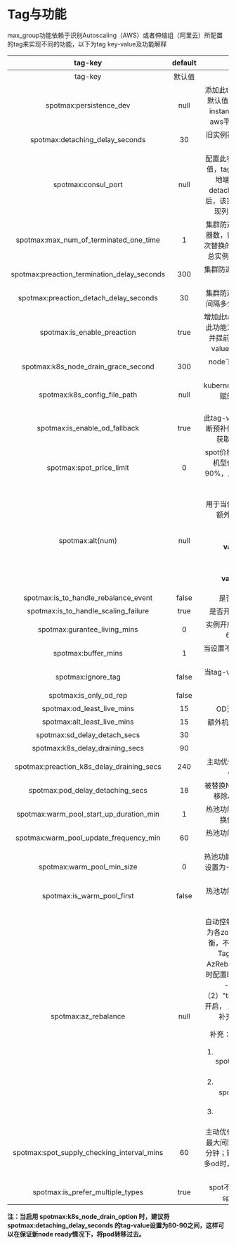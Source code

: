 # Tag与功能

max\_group功能依赖于识别Autoscaling（AWS）或者伸缩组（阿里云）所配置的tag来实现不同的功能，以下为tag key-value及功能解释

<table data-header-hidden><thead><tr><th align="center">tag-key</th><th align="center">default</th><th align="center">功能</th><th width="185" align="center">版本支持</th></tr></thead><tbody><tr><td align="center">tag-key</td><td align="center">默认值</td><td align="center">功能</td><td align="center">版本支持</td></tr><tr><td align="center">spotmax:persistence_dev</td><td align="center">null</td><td align="center">添加此tag可以进行ebs的漂移，无默认值，tag-value为非root盘在instance上的映射路径，暂时仅aws平台支持，例如：/dev/sdf</td><td align="center">AWS/ALI</td></tr><tr><td align="center">spotmax:detaching_delay_seconds</td><td align="center">30</td><td align="center">旧实例被替换时，从asg中detach延迟(s)</td><td align="center">AWS/ALI</td></tr><tr><td align="center">spotmax:consul_port</td><td align="center">null</td><td align="center">配置此参数为consul支持，无默认值，tag-value为consul agent本地端口号 在实例中断并经过detaching_delay_seconds时间后，该实例将会从consul的服务发现列表中移除，例如：8500</td><td align="center">AWS/ALI</td></tr><tr><td align="center">spotmax:max_num_of_terminated_one_time</td><td align="center">1</td><td align="center">集群防退化功能一次关闭的最大机器数，替换机器执行分批替换，每次替换的最大数量。OD实例按ASG总实例1%替换，Spot按1台替换</td><td align="center">AWS/ALI</td></tr><tr><td align="center">spotmax:preaction_termination_delay_seconds</td><td align="center">300</td><td align="center">集群防退化功能执行terminate间隔时间</td><td align="center">AWS/ALI</td></tr><tr><td align="center">spotmax:preaction_detach_delay_seconds</td><td align="center">30</td><td align="center">集群防退化功能中，将被替换机器间隔多少秒后，会被detach出asg</td><td align="center">AWS/ALI</td></tr><tr><td align="center">spotmax:is_enable_preaction</td><td align="center">true</td><td align="center">增加此tag为开启集群防退化功能，此功能为预测即将被回收的机器，并提前进行更替机型操作，tag-value为true表示为开启此功能</td><td align="center">AWS/ALI</td></tr><tr><td align="center">spotmax:k8s_node_drain_grace_second</td><td align="center">300</td><td align="center">node下的pod移出延迟时间，例如：600</td><td align="center">AWS/ALI</td></tr><tr><td align="center">spotmax:k8s_config_file_path</td><td align="center">null</td><td align="center">kubernetes 配置文件，用于把权限赋给max group，例如：xxx/config</td><td align="center">AWS/ALI</td></tr><tr><td align="center">spotmax:is_enable_od_fallback</td><td align="center">true</td><td align="center">此tag-value为true表示，在前述中断预补偿机制中，当竞价实例无法获取时，会用按需实例补充</td><td align="center">AWS/ALI</td></tr><tr><td align="center">spotmax:spot_price_limit</td><td align="center">0</td><td align="center">spot价格限制，例如 0.9， 当spot机型价格超过按需机型价格的90%，从替换机型列表中移出这个机型，例如：0.75</td><td align="center">ALI</td></tr><tr><td align="center">spotmax:alt(num)</td><td align="center">null</td><td align="center"><p>用于当伸缩组内的机器没有时，用额外的机器来替换，例子：</p><p>(<strong>key</strong>:spotmax:alt<strong>1</strong></p><p><strong>value</strong>:ecs.mn4.large)</p><p>(<strong>key</strong>:spotmax:alt<strong>2</strong></p><p><strong>value</strong>:ecs.n2.medium)</p></td><td align="center">AWS/ALI</td></tr><tr><td align="center">spotmax:is_to_handle_rebalance_event</td><td align="center">false</td><td align="center">是否开启AWS容量再平衡</td><td align="center">AWS</td></tr><tr><td align="center">spotmax:is_to_handle_scaling_failure</td><td align="center">true</td><td align="center">是否开启接收伸缩失败信息处理</td><td align="center">AWS/ALI</td></tr><tr><td align="center">spotmax:gurantee_living_mins</td><td align="center">0</td><td align="center">实例开启后不中断时长，最长设置60分钟，单位为分钟</td><td align="center">AWS/ALI</td></tr><tr><td align="center">spotmax:buffer_mins</td><td align="center">1</td><td align="center">当设置不中断时间，误差值，建议1分钟，单位为分钟</td><td align="center">AWS/ALI</td></tr><tr><td align="center">spotmax:ignore_tag</td><td align="center">false</td><td align="center">当tag-value为true时，maxGroup不管理此伸缩组</td><td align="center">AWS/ALI</td></tr><tr><td align="center">spotmax:is_only_od_rep</td><td align="center">false</td><td align="center">只开od进行替换</td><td align="center">AWS/ALI</td></tr><tr><td align="center">spotmax:od_least_live_mins</td><td align="center">15</td><td align="center">OD至少运行多长时间(Min)</td><td align="center">AWS/ALI</td></tr><tr><td align="center">spotmax:alt_least_live_mins</td><td align="center">15</td><td align="center">额外机型至少运行多长时间(Min)</td><td align="center">AWS/ALI</td></tr><tr><td align="center">spotmax:sd_delay_detach_secs</td><td align="center">30</td><td align="center">consul移除时间</td><td align="center">AWS/ALI</td></tr><tr><td align="center">spotmax:k8s_delay_draining_secs</td><td align="center">90</td><td align="center">k8s移除时间</td><td align="center">AWS/ALI</td></tr><tr><td align="center">spotmax:preaction_k8s_delay_draining_secs</td><td align="center">240</td><td align="center">主动优化时，被替换实例从k8s中drain的延迟时间(s)</td><td align="center">AWS/ALI</td></tr><tr><td align="center">spotmax:pod_delay_detaching_secs</td><td align="center">18</td><td align="center">被替换Nodeshashan个运行的Pod移除AppLabel的延迟时间(s)</td><td align="center">AWS/ALI</td></tr><tr><td align="center">spotmax:warm_pool_start_up_duration_min</td><td align="center">1</td><td align="center">热池功能：实例开机多长时间后转换停止状态，单位为分钟</td><td align="center">AWS</td></tr><tr><td align="center">spotmax:warm_pool_update_frequency_min</td><td align="center">60</td><td align="center">热池功能：实例更新频率，单位为分钟</td><td align="center">AWS</td></tr><tr><td align="center">spotmax:warm_pool_min_size</td><td align="center">0</td><td align="center">热池功能：开启多少个OD实例，当设置为-1时，为伸缩组的最大值与期望值之差</td><td align="center">AWS</td></tr><tr><td align="center">spotmax:is_warm_pool_first</td><td align="center">false</td><td align="center">热池功能：是否优先从热池补偿实例</td><td align="center">AWS</td></tr><tr><td align="center">spotmax:az_rebalance</td><td align="center">null</td><td align="center"><p></p><p>自动控制AzRebalance。调整目标为各zone的总InService实例数均衡，不区分spot还是od（删除此Tag后需要人工设置Asg的AzRebalance状态); 取值2种，同时配置时需用逗号分割: (1) "true" -- 开启AzRebalance （2）"true,optimize" - 功能（1）开启， 且在持续优化时，把新实例补充到实例数最少的AZ。</p><p>补充：此tag对以下3类asg无效</p><ol><li>配置了spotmax:k8s_config_file_path的eks的节点组</li><li>配置了spotmax:persistence_dev的asg</li><li>单Az的asg</li></ol></td><td align="center">AWS</td></tr><tr><td align="center">spotmax:spot_supply_checking_interval_mins</td><td align="center">60</td><td align="center">主动优化时，检查spot库存恢复的最大间隔时间。默认值0会当做60分钟；建议在spot库存紧张开出很多od时，适当降低到5~30min，值越小则检查越频繁</td><td align="center">ALI</td></tr><tr><td align="center">spotmax:is_prefer_multiple_types</td><td align="center">true</td><td align="center">spot不足时，优先使用额外机型spot补偿，其次使用od</td><td align="center">AWS/ALI</td></tr></tbody></table>

**注：当启用 spotmax:k8s\_node\_drain\_option 时，建议将spotmax:detaching\_delay\_seconds 的tag-value设置为80-90之间，这样可以在保证新node ready情况下，将pod转移过去。**
